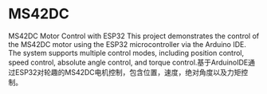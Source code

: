 # MS42DC
MS42DC Motor Control with ESP32 This project demonstrates the control of the MS42DC motor using the ESP32 microcontroller via the Arduino IDE. The system supports multiple control modes, including position control, speed control, absolute angle control, and torque control.基于ArduinoIDE通过ESP32对轮趣的MS42DC电机控制，包含位置，速度，绝对角度以及力矩控制。
